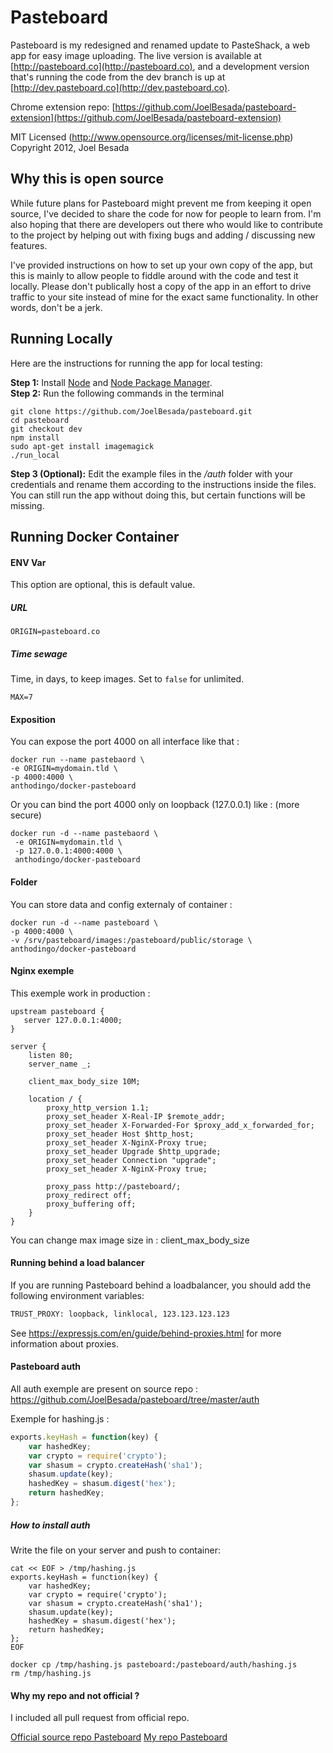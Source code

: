 # Pasteboard
Pasteboard is my redesigned and renamed update to PasteShack, a web app for easy image uploading. The live version is available at [http://pasteboard.co](http://pasteboard.co), and a development version that's running the code from the dev branch is up at [http://dev.pasteboard.co](http://dev.pasteboard.co).

Chrome extension repo: [https://github.com/JoelBesada/pasteboard-extension](https://github.com/JoelBesada/pasteboard-extension)

MIT Licensed (http://www.opensource.org/licenses/mit-license.php)
Copyright 2012, Joel Besada

## Why this is open source
While future plans for Pasteboard might prevent me from keeping it open source, I've decided to share
the code for now for people to learn from. I'm also hoping that there are developers out there
who would like to contribute to the project by helping out with fixing bugs and adding / discussing new features.

I've provided instructions on how to set up your own copy of the app, but this is mainly to allow people
to fiddle around with the code and test it locally. Please don't publically host a copy of the app in an effort
to drive traffic to your site instead of mine for the exact same functionality. In other words, don't be a jerk.

## Running Locally
Here are the instructions for running the app for local testing:

__Step 1:__ Install [Node](http://nodejs.org/) and [Node Package Manager](https://npmjs.org/).  
__Step 2:__ Run the following commands in the terminal  
```
git clone https://github.com/JoelBesada/pasteboard.git
cd pasteboard
git checkout dev
npm install
sudo apt-get install imagemagick
./run_local
```
__Step 3 (Optional):__ Edit the example files in the _/auth_ folder with your credentials and rename them according to
the instructions inside the files. You can still run the app without doing this, but certain functions will be missing.

## Running Docker Container

#### ENV Var

This option are optional, this is default value.

##### URL
```
ORIGIN=pasteboard.co
```

##### Time sewage

Time, in days, to keep images. Set to `false` for unlimited.

```
MAX=7
```

#### Exposition

You can expose the port 4000 on all interface like that :

```
docker run --name pastebaord \
-e ORIGIN=mydomain.tld \
-p 4000:4000 \
anthodingo/docker-pasteboard
```

Or you can bind the port 4000 only on loopback (127.0.0.1) like : (more secure)
```
docker run -d --name pastebaord \
 -e ORIGIN=mydomain.tld \
 -p 127.0.0.1:4000:4000 \
 anthodingo/docker-pasteboard
```


#### Folder

You can store data and config externaly of container :
```
docker run -d --name pasteboard \
-p 4000:4000 \
-v /srv/pasteboard/images:/pasteboard/public/storage \
anthodingo/docker-pasteboard
```


#### Nginx exemple

This exemple work in production :

```
upstream pasteboard {
   server 127.0.0.1:4000;
}

server {
    listen 80;
    server_name _;

    client_max_body_size 10M;

    location / {
        proxy_http_version 1.1;
        proxy_set_header X-Real-IP $remote_addr;
        proxy_set_header X-Forwarded-For $proxy_add_x_forwarded_for;
        proxy_set_header Host $http_host;
        proxy_set_header X-NginX-Proxy true;
        proxy_set_header Upgrade $http_upgrade;
        proxy_set_header Connection "upgrade";
        proxy_set_header X-NginX-Proxy true;

        proxy_pass http://pasteboard/;
        proxy_redirect off;
        proxy_buffering off;
    }
}
```

You can change max image size in : client_max_body_size

#### Running behind a load balancer

If you are running Pasteboard behind a loadbalancer, you should add the following environment variables:

```bash
TRUST_PROXY: loopback, linklocal, 123.123.123.123
```

See https://expressjs.com/en/guide/behind-proxies.html for more information about proxies.

#### Pasteboard auth

All auth exemple are present on source repo : https://github.com/JoelBesada/pasteboard/tree/master/auth

Exemple for hashing.js :
```javascript
exports.keyHash = function(key) {
	var hashedKey;
	var crypto = require('crypto');
	var shasum = crypto.createHash('sha1');
	shasum.update(key);
	hashedKey = shasum.digest('hex');
	return hashedKey;
};
```

##### How to install auth

Write the file on your server and push to container:
```
cat << EOF > /tmp/hashing.js
exports.keyHash = function(key) {
	var hashedKey;
	var crypto = require('crypto');
	var shasum = crypto.createHash('sha1');
	shasum.update(key);
	hashedKey = shasum.digest('hex');
	return hashedKey;
};
EOF

docker cp /tmp/hashing.js pasteboard:/pasteboard/auth/hashing.js
rm /tmp/hashing.js
```


#### Why my repo and not official ?

I included all pull request from official repo.

[Official source repo Pasteboard](https://github.com/JoelBesada/pasteboard)
[My repo Pasteboard](https://github.com/Janus-SGN/pasteboard.git)
